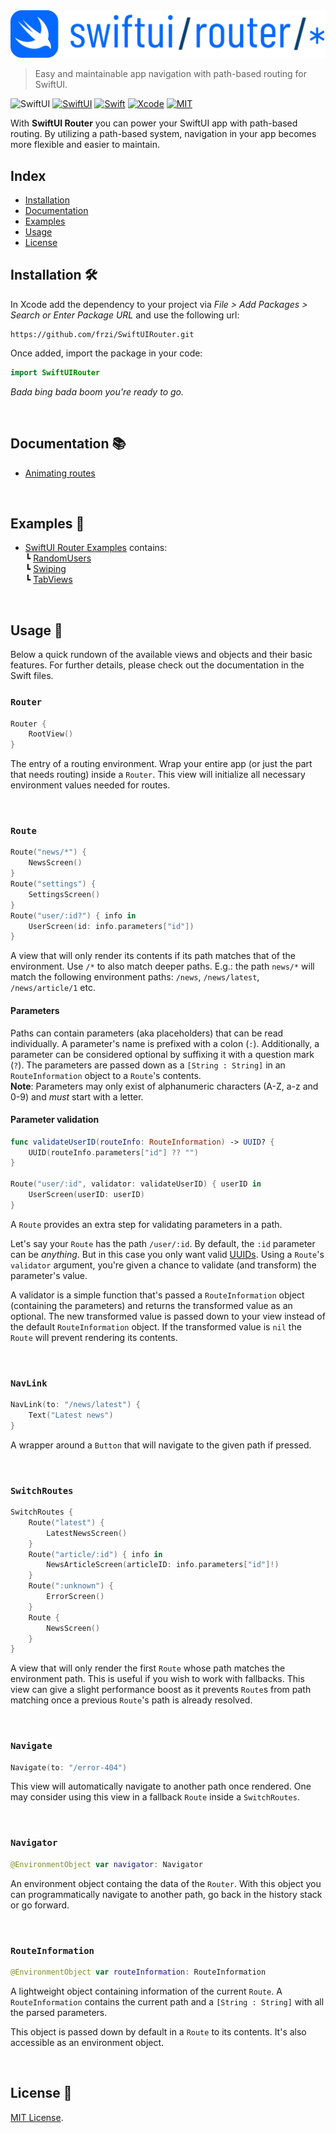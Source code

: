 <img src="Sources/SwiftUIRouter.docc/Resources/logo.svg" alt="SwiftUI Router" width="600">

> Easy and maintainable app navigation with path-based routing for SwiftUI.

![SwiftUI](https://img.shields.io/github/v/release/frzi/SwiftUIRouter?style=for-the-badge)
[![SwiftUI](https://img.shields.io/badge/SwiftUI-blue.svg?style=for-the-badge&logo=swift&logoColor=black)](https://developer.apple.com/xcode/swiftui)
[![Swift](https://img.shields.io/badge/Swift-5.3-orange.svg?style=for-the-badge&logo=swift)](https://swift.org)
[![Xcode](https://img.shields.io/badge/Xcode-13-blue.svg?style=for-the-badge&logo=Xcode&logoColor=white)](https://developer.apple.com/xcode)
[![MIT](https://img.shields.io/badge/license-MIT-black.svg?style=for-the-badge)](https://opensource.org/licenses/MIT)

With **SwiftUI Router** you can power your SwiftUI app with path-based routing. By utilizing a path-based system, navigation in your app becomes more flexible and easier to maintain.

## Index
* [Installation](#installation-)
* [Documentation](#documentation-)
* [Examples](#examples-)
* [Usage](#usage-)
* [License](#license-)

## Installation 🛠
In Xcode add the dependency to your project via *File > Add Packages > Search or Enter Package URL* and use the following url:
```
https://github.com/frzi/SwiftUIRouter.git
```

Once added, import the package in your code:
```swift
import SwiftUIRouter
```
*Bada bing bada boom you're ready to go.*

<br>

## Documentation 📚
- [Animating routes](/Sources/SwiftUIRouter/AnimatingRoutes.md)

<br>

## Examples 👀
- [SwiftUI Router Examples](https://github.com/frzi/SwiftUIRouter-Examples) contains:  
  ┗ [RandomUsers](https://github.com/frzi/SwiftUIRouter-Examples/tree/main/RandomUsers)  
  ┗ [Swiping](https://github.com/frzi/SwiftUIRouter-Examples/tree/main/Swiping)  
  ┗ [TabViews](https://github.com/frzi/SwiftUIRouter-Examples/tree/main/TabViewRouting)

<br>

## Usage 🚀
Below a quick rundown of the available views and objects and their basic features. For further details, please check out the documentation in the Swift files.

### `Router`
```swift
Router {
	RootView()
}
```
The entry of a routing environment. Wrap your entire app (or just the part that needs routing) inside a `Router`. This view will initialize all necessary environment values needed for routes.

<br>

### `Route`
```swift
Route("news/*") {
	NewsScreen()
}
Route("settings") {
	SettingsScreen()
}
Route("user/:id?") { info in
	UserScreen(id: info.parameters["id"])
}
```
A view that will only render its contents if its path matches that of the environment. Use `/*` to also match deeper paths. E.g.: the path `news/*` will match the following environment paths: `/news`, `/news/latest`, `/news/article/1` etc.

#### Parameters
Paths can contain parameters (aka placeholders) that can be read individually. A parameter's name is prefixed with a colon (`:`). Additionally, a parameter can be considered optional by suffixing it with a question mark (`?`). The parameters are passed down as a `[String : String]` in an `RouteInformation` object to a `Route`'s contents.  
**Note**: Parameters may only exist of alphanumeric characters (A-Z, a-z and 0-9) and *must* start with a letter.

#### Parameter validation
```swift
func validateUserID(routeInfo: RouteInformation) -> UUID? {
	UUID(routeInfo.parameters["id"] ?? "")
}

Route("user/:id", validator: validateUserID) { userID in
	UserScreen(userID: userID)
}
```
A `Route` provides an extra step for validating parameters in a path.  

Let's say your `Route` has the path `/user/:id`. By default, the `:id` parameter can be *anything*. But in this case you only want valid [UUIDs](https://developer.apple.com/documentation/foundation/uuid). Using a `Route`'s `validator` argument, you're given a chance to validate (and transform) the parameter's value.  

A validator is a simple function that's passed a `RouteInformation` object (containing the parameters) and returns the transformed value as an optional. The new transformed value is passed down to your view instead of the default `RouteInformation` object. If the transformed value is `nil` the `Route` will prevent rendering its contents.

<br>

### `NavLink`
```swift
NavLink(to: "/news/latest") {
	Text("Latest news")
}
```
A wrapper around a `Button` that will navigate to the given path if pressed.

<br>

### `SwitchRoutes`
```swift
SwitchRoutes {
	Route("latest") {
		LatestNewsScreen()
	}
	Route("article/:id") { info in
		NewsArticleScreen(articleID: info.parameters["id"]!)
	}
	Route(":unknown") {
		ErrorScreen()
	}
	Route {
		NewsScreen()
	}
}
```
A view that will only render the first `Route` whose path matches the environment path. This is useful if you wish to work with fallbacks. This view can give a slight performance boost as it prevents `Route`s from path matching once a previous `Route`'s path is already resolved.

<br>

### `Navigate`
```swift
Navigate(to: "/error-404")
```
This view will automatically navigate to another path once rendered. One may consider using this view in a fallback `Route` inside a `SwitchRoutes`.

<br>

### `Navigator`
```swift
@EnvironmentObject var navigator: Navigator
```
An environment object containg the data of the `Router`. With this object you can programmatically navigate to another path, go back in the history stack or go forward.

<br>

### `RouteInformation`
```swift
@EnvironmentObject var routeInformation: RouteInformation
```
A lightweight object containing information of the current `Route`. A `RouteInformation` contains the current path and a `[String : String]` with all the parsed parameters.  

This object is passed down by default in a `Route` to its contents. It's also accessible as an environment object.

<br>

## License 📄
[MIT License](LICENSE).
